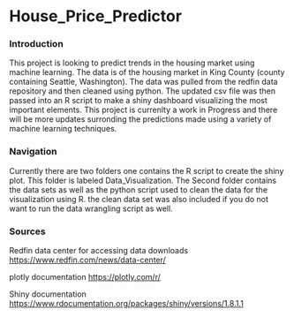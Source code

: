 # House_Price_Predictor

### Introduction

This project is looking to predict trends in the housing market using machine learning. The data is of the housing market in King County (county containing Seattle, Washington). The data was pulled from the redfin data repository and then cleaned using python. The updated csv file was then passed into an R script to make a shiny dashboard visualizing the most important elements. This project is currenlty a work in Progress and there will be more updates surronding the predictions made using a variety of machine learning techniques. 

### Navigation

Currently there are two folders one contains the R script to create the shiny plot. This folder is labeled Data_Visualization. The Second folder contains the data sets as well as the python script used to clean the data for the visualization using R. the clean data set was also included if you do not want to run the data wrangling script as well. 

### Sources

Redfin data center for accessing data downloads
https://www.redfin.com/news/data-center/

plotly documentation
https://plotly.com/r/

Shiny documentation
https://www.rdocumentation.org/packages/shiny/versions/1.8.1.1

